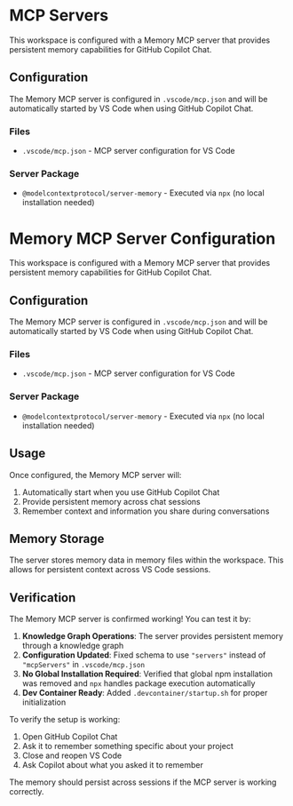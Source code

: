 # MCP Servers

This workspace is configured with a Memory MCP server that provides persistent memory capabilities for GitHub Copilot Chat.

## Configuration

The Memory MCP server is configured in `.vscode/mcp.json` and will be automatically started by VS Code when using GitHub Copilot Chat.

### Files

- `.vscode/mcp.json` - MCP server configuration for VS Code

### Server Package

- `@modelcontextprotocol/server-memory` - Executed via `npx` (no local installation needed)

# Memory MCP Server Configuration

This workspace is configured with a Memory MCP server that provides persistent memory capabilities for GitHub Copilot Chat.

## Configuration

The Memory MCP server is configured in `.vscode/mcp.json` and will be automatically started by VS Code when using GitHub Copilot Chat.

### Files

- `.vscode/mcp.json` - MCP server configuration for VS Code

### Server Package

- `@modelcontextprotocol/server-memory` - Executed via `npx` (no local installation needed)

## Usage

Once configured, the Memory MCP server will:

1. Automatically start when you use GitHub Copilot Chat
2. Provide persistent memory across chat sessions
3. Remember context and information you share during conversations

## Memory Storage

The server stores memory data in memory files within the workspace. This allows for persistent context across VS Code sessions.

## Verification

The Memory MCP server is confirmed working! You can test it by:

1. **Knowledge Graph Operations**: The server provides persistent memory through a knowledge graph
2. **Configuration Updated**: Fixed schema to use `"servers"` instead of `"mcpServers"` in `.vscode/mcp.json`
3. **No Global Installation Required**: Verified that global npm installation was removed and `npx` handles package execution automatically
4. **Dev Container Ready**: Added `.devcontainer/startup.sh` for proper initialization

To verify the setup is working:

1. Open GitHub Copilot Chat
2. Ask it to remember something specific about your project
3. Close and reopen VS Code
4. Ask Copilot about what you asked it to remember

The memory should persist across sessions if the MCP server is working correctly.
